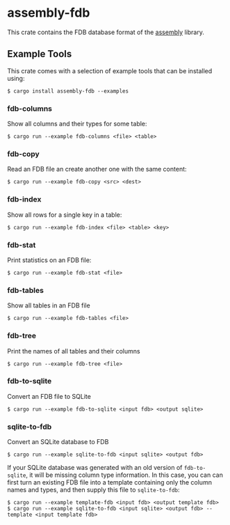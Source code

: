 # assembly-fdb

This crate contains the FDB database format of the
[assembly](https://crates.io/crates/assembly) library.

## Example Tools

This crate comes with a selection of example tools that can
be installed using:

```shell
$ cargo install assembly-fdb --examples
```

### fdb-columns

Show all columns and their types for some table:

```shell
$ cargo run --example fdb-columns <file> <table>
```

### fdb-copy

Read an FDB file an create another one with the same content:

```shell
$ cargo run --example fdb-copy <src> <dest>
```

### fdb-index

Show all rows for a single key in a table:

```shell
$ cargo run --example fdb-index <file> <table> <key>
```

### fdb-stat

Print statistics on an FDB file:

```shell
$ cargo run --example fdb-stat <file>
```

### fdb-tables

Show all tables in an FDB file

```shell
$ cargo run --example fdb-tables <file>
```

### fdb-tree

Print the names of all tables and their columns

```shell
$ cargo run --example fdb-tree <file>
```

### fdb-to-sqlite

Convert an FDB file to SQLite

```shell
$ cargo run --example fdb-to-sqlite <input fdb> <output sqlite>
```

### sqlite-to-fdb

Convert an SQLite database to FDB

```shell
$ cargo run --example sqlite-to-fdb <input sqlite> <output fdb>
```

If your SQLite database was generated with an old version of `fdb-to-sqlite`, it will be missing column type information. In this case, you can can first turn an existing FDB file into a template containing only the column names and types, and then supply this file to `sqlite-to-fdb`:

```shell
$ cargo run --example template-fdb <input fdb> <output template fdb>
$ cargo run --example sqlite-to-fdb <input sqlite> <output fdb> --template <input template fdb> 
```